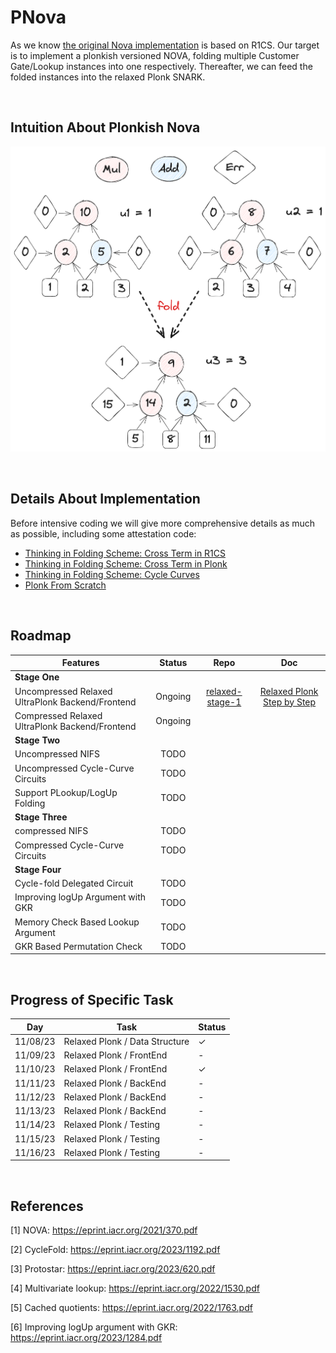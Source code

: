# PNova

As we know [the original Nova implementation](https://github.com/microsoft/Nova)  is based on R1CS. Our target is to implement a plonkish versioned NOVA, folding multiple Customer Gate/Lookup instances into one respectively. Thereafter, we can feed the folded instances into the relaxed Plonk SNARK.

<br />

##  Intuition About Plonkish Nova
![Alt text](image-1.png)

<br />

## Details About Implementation

Before intensive coding we will give more comprehensive details as much as possible, including some attestation code:
- [Thinking in Folding Scheme: Cross Term in R1CS](https://hackmd.io/@70xfCGp1QViTYYJh3AMrQg/BJZPMjIfT)
- [Thinking in Folding Scheme: Cross Term in Plonk](https://hackmd.io/@70xfCGp1QViTYYJh3AMrQg/SkDf2nIzp)
- [Thinking in Folding Scheme: Cycle Curves](https://hackmd.io/@70xfCGp1QViTYYJh3AMrQg/r1bN8nLMp)
- [Plonk From Scratch](https://hackmd.io/@70xfCGp1QViTYYJh3AMrQg/HJzwPUU7a)

<br />

## Roadmap

| Features                                         | Status  |                                      Repo                                      |                                        Doc                                        |
| ------------------------------------------------ | :-----: | :----------------------------------------------------------------------------: | :-------------------------------------------------------------------------------: |
| **Stage One**                                    |         |                                                                                |                                                                                   |
| Uncompressed Relaxed UltraPlonk Backend/Frontend | Ongoing | [relaxed-stage-1](https://github.com/ZKMod-Lab/jellyfish/tree/relaxed-stage-1) | [Relaxed Plonk Step by Step](https://hackmd.io/@70xfCGp1QViTYYJh3AMrQg/BkT0ayKmT) |
| Compressed Relaxed UltraPlonk Backend/Frontend   | Ongoing |                                                                                |                                                                                   |
| **Stage Two**                                    |         |                                                                                |                                                                                   |
| Uncompressed NIFS                                |  TODO   |                                                                                |                                                                                   |
| Uncompressed Cycle-Curve Circuits                |  TODO   |                                                                                |                                                                                   |
| Support PLookup/LogUp Folding                    |  TODO   |                                                                                |                                                                                   |
| **Stage Three**                                  |         |                                                                                |                                                                                   |
| compressed NIFS                                  |  TODO   |                                                                                |                                                                                   |
| Compressed Cycle-Curve Circuits                  |  TODO   |                                                                                |                                                                                   |
| **Stage Four**                                   |         |                                                                                |                                                                                   |
| Cycle-fold Delegated Circuit                     |  TODO   |                                                                                |                                                                                   |
| Improving logUp Argument with GKR                |  TODO   |                                                                                |                                                                                   |
| Memory Check Based Lookup Argument               |  TODO   |                                                                                |                                                                                   |
| GKR Based Permutation Check                      |  TODO   |                                                                                |                                                                                   |
<br />

## Progress of Specific Task
| Day      | Task                           | Status       |
| -------- | ------------------------------ | ------------ |
| 11/08/23 | Relaxed Plonk / Data Structure | $\checkmark$ |
| 11/09/23 | Relaxed Plonk / FrontEnd       | -            |
| 11/10/23 | Relaxed Plonk / FrontEnd       | $\checkmark$ |
| 11/11/23 | Relaxed Plonk / BackEnd        | -            |
| 11/12/23 | Relaxed Plonk / BackEnd        | -            |
| 11/13/23 | Relaxed Plonk / BackEnd        | -            |
| 11/14/23 | Relaxed Plonk / Testing        | -            |
| 11/15/23 | Relaxed Plonk / Testing        | -            |
| 11/16/23 | Relaxed Plonk / Testing        | -            |

<br />

## References
[1] NOVA: https://eprint.iacr.org/2021/370.pdf

[2] CycleFold: https://eprint.iacr.org/2023/1192.pdf

[3] Protostar: https://eprint.iacr.org/2023/620.pdf

[4] Multivariate lookup: https://eprint.iacr.org/2022/1530.pdf

[5] Cached quotients: https://eprint.iacr.org/2022/1763.pdf

[6] Improving logUp argument with GKR: https://eprint.iacr.org/2023/1284.pdf
